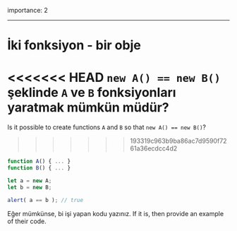 importance: 2

---

# İki fonksiyon - bir obje

<<<<<<< HEAD
`new A() == new B()` şeklinde `A` ve `B` fonksiyonları yaratmak mümkün müdür?
=======
Is it possible to create functions `A` and `B` so that `new A() == new B()`?
>>>>>>> 193319c963b9ba86ac7d9590f7261a36ecdcc4d2

```js no-beautify
function A() { ... }
function B() { ... }

let a = new A;
let b = new B;

alert( a == b ); // true
```
Eğer mümkünse, bi işi yapan kodu yazınız.
If it is, then provide an example of their code.